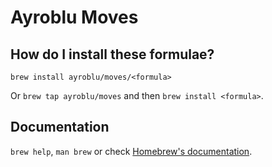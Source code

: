 # Ayroblu Moves

## How do I install these formulae?

`brew install ayroblu/moves/<formula>`

Or `brew tap ayroblu/moves` and then `brew install <formula>`.

## Documentation

`brew help`, `man brew` or check [Homebrew's documentation](https://docs.brew.sh).

